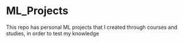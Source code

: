 # ML_Projects
This repo has personal ML projects that I created through courses and studies, in order to test my knowledge
